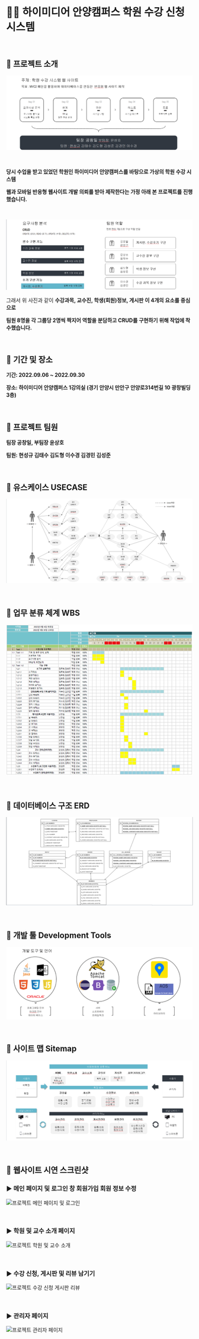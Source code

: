# 👨‍🎓 하이미디어 안양캠퍼스 학원 수강 신청 시스템

<br/>

## 🏫 프로젝트 소개

![프로젝트 주제 소개 사진](/ReadMeImg/1project_purpose.png)

<br/>

**당시 수업을 받고 있었던 학원인 하이미디어 안양캠퍼스를 바탕으로 가상의 학원 수강 시스템**

**웹과 모바일 반응형 웹사이트 개발 의뢰를 받아 제작한다는 가정 아래 본 프로젝트를 진행했습니다.**

<br/>

![프로젝트 계획 사진](/ReadMeImg/1project_plan.png)

그래서 위 사진과 같이 **수강과목, 교수진, 학생(회원)정보, 게시판 이 4개의 요소를 중심으로**

**팀원 8명을 각 그룹당 2명씩 짝지어 역할을 분담하고 CRUD를 구현하기 위해 작업에 착수했습니다.**

<br/>

## 🏫 기간 및 장소

**기간: 2022.09.06 ~ 2022.09.30**

**장소: 하이미디어 안양캠퍼스 1강의실 (경기 안양시 만안구 안양로314번길 10 광창빌딩 3층)**

<br/>

## 🏫 프로젝트 팀원

**팀장 공창일, 부팀장 윤상호**

**팀원: 현성규 김태수 김도형 이수경 김경민 김성준**

<br/>

## 🏫 유스케이스 USECASE

![프로젝트 USECASE 사진](/ReadMeImg/1project_USECASE.png)

<br/>

## 🏫 업무 분류 체계 WBS

![프로젝트 WBS 사진](/ReadMeImg/1project_WBS.png)

<br/>

## 🏫 데이터베이스 구조 ERD

![프로젝트 ERD 사진](/ReadMeImg/1project_ERD.png)

<br/>

## 🏫 개발 툴 Development Tools

![프로젝트 개발 툴 사진](/ReadMeImg/1project_tools.png)

<br/>

## 🏫 사이트 맵 Sitemap

![프로젝트 사이트 맵](/ReadMeImg/1project_sitemap.png)

<br/>

## 🏫 웹사이트 시연 스크린샷

### ▶ 메인 페이지 및 로그인 창 회원가입 회원 정보 수정

![프로젝트 메인 페이지 및 로그인](/ReadMeImg/1project_Login.gif)

<br/>

### ▶ 학원 및 교수 소개 페이지

![프로젝트 학원 및 교수 소개](/ReadMeImg/1project_introducing_academy.gif)

<br/>

### ▶ 수강 신청, 게시판 및 리뷰 남기기

![프로젝트 수강 신청 게시판 리뷰](/ReadMeImg/1project_registering_class_and_reviews.gif)

<br/>

### ▶ 관리자 페이지

![프로젝트 관리자 페이지](/ReadMeImg/1project_admin.gif)

<br/>
